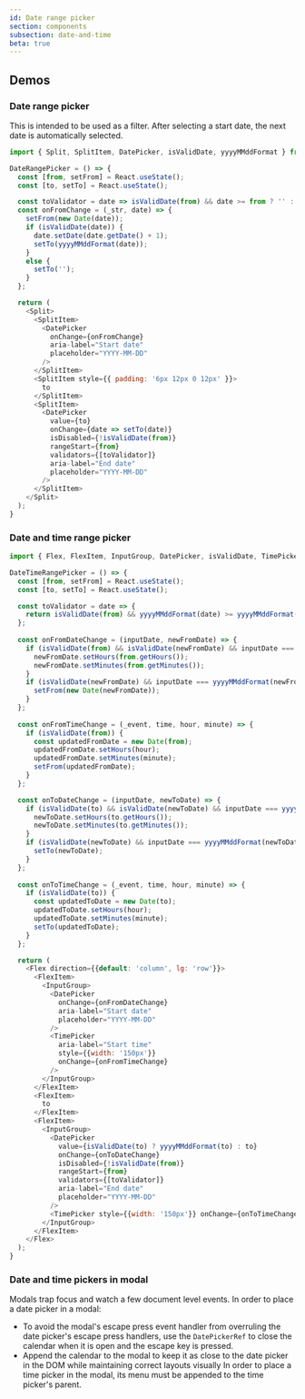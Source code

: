 ```yaml
---
id: Date range picker
section: components
subsection: date-and-time
beta: true
---
```


## Demos

### Date range picker

This is intended to be used as a filter. After selecting a start date, the next date is automatically selected.

```js
import { Split, SplitItem, DatePicker, isValidDate, yyyyMMddFormat } from '@patternfly/react-core';

DateRangePicker = () => {
  const [from, setFrom] = React.useState();
  const [to, setTo] = React.useState();

  const toValidator = date => isValidDate(from) && date >= from ? '' : 'To date must be less than from date';
  const onFromChange = (_str, date) => {
    setFrom(new Date(date));
    if (isValidDate(date)) {
      date.setDate(date.getDate() + 1);
      setTo(yyyyMMddFormat(date));
    }
    else {
      setTo('');
    }
  };

  return (
    <Split>
      <SplitItem>
        <DatePicker
          onChange={onFromChange}
          aria-label="Start date"
          placeholder="YYYY-MM-DD"
        />
      </SplitItem>
      <SplitItem style={{ padding: '6px 12px 0 12px' }}>
        to
      </SplitItem>
      <SplitItem>
        <DatePicker
          value={to}
          onChange={date => setTo(date)}
          isDisabled={!isValidDate(from)}
          rangeStart={from}
          validators={[toValidator]}
          aria-label="End date"
          placeholder="YYYY-MM-DD"
        />
      </SplitItem>
    </Split>
  );
}
```

### Date and time range picker

```js
import { Flex, FlexItem, InputGroup, DatePicker, isValidDate, TimePicker, yyyyMMddFormat, updateDateTime } from '@patternfly/react-core';

DateTimeRangePicker = () => {
  const [from, setFrom] = React.useState();
  const [to, setTo] = React.useState();

  const toValidator = date => {
    return isValidDate(from) && yyyyMMddFormat(date) >= yyyyMMddFormat(from) ? '' : 'To date must after from date';
  };
  
  const onFromDateChange = (inputDate, newFromDate) => {
    if (isValidDate(from) && isValidDate(newFromDate) && inputDate === yyyyMMddFormat(newFromDate)) {
      newFromDate.setHours(from.getHours());
      newFromDate.setMinutes(from.getMinutes());
    }
    if (isValidDate(newFromDate) && inputDate === yyyyMMddFormat(newFromDate)) {
      setFrom(new Date(newFromDate));
    }
  };
  
  const onFromTimeChange = (_event, time, hour, minute) => {
    if (isValidDate(from)) {
      const updatedFromDate = new Date(from);
      updatedFromDate.setHours(hour);
      updatedFromDate.setMinutes(minute);
      setFrom(updatedFromDate);
    }
  };

  const onToDateChange = (inputDate, newToDate) => {
    if (isValidDate(to) && isValidDate(newToDate) && inputDate === yyyyMMddFormat(newToDate)) {
      newToDate.setHours(to.getHours());
      newToDate.setMinutes(to.getMinutes());
    }
    if (isValidDate(newToDate) && inputDate === yyyyMMddFormat(newToDate)){
      setTo(newToDate);
    }
  };
  
  const onToTimeChange = (_event, time, hour, minute) => {
    if (isValidDate(to)) {
      const updatedToDate = new Date(to);
      updatedToDate.setHours(hour);
      updatedToDate.setMinutes(minute);
      setTo(updatedToDate);
    }
  };

  return (
    <Flex direction={{default: 'column', lg: 'row'}}>
      <FlexItem>
        <InputGroup>
          <DatePicker
            onChange={onFromDateChange}
            aria-label="Start date"
            placeholder="YYYY-MM-DD"
          />
          <TimePicker 
            aria-label="Start time"
            style={{width: '150px'}} 
            onChange={onFromTimeChange} 
          />
        </InputGroup>
      </FlexItem>
      <FlexItem>
        to
      </FlexItem>
      <FlexItem>
        <InputGroup>
          <DatePicker
            value={isValidDate(to) ? yyyyMMddFormat(to) : to}
            onChange={onToDateChange}
            isDisabled={!isValidDate(from)}
            rangeStart={from}
            validators={[toValidator]}
            aria-label="End date"
            placeholder="YYYY-MM-DD"
          />
          <TimePicker style={{width: '150px'}} onChange={onToTimeChange} isDisabled={!isValidDate(from)}/>
        </InputGroup>
      </FlexItem>
    </Flex>
  );
}
```


### Date and time pickers in modal
Modals trap focus and watch a few document level events. In order to place a date picker in a modal:
- To avoid the modal's escape press event handler from overruling the date picker's escape press handlers, use the `DatePickerRef` to close the calendar when it is open and the escape key is pressed.
- Append the calendar to the modal to keep it as close to the date picker in the DOM while maintaining correct layouts visually
  In order to place a time picker in the modal, its menu must be appended to the time picker's parent.
```ts file="./examples/DateTimePickerInModal.tsx"
```
